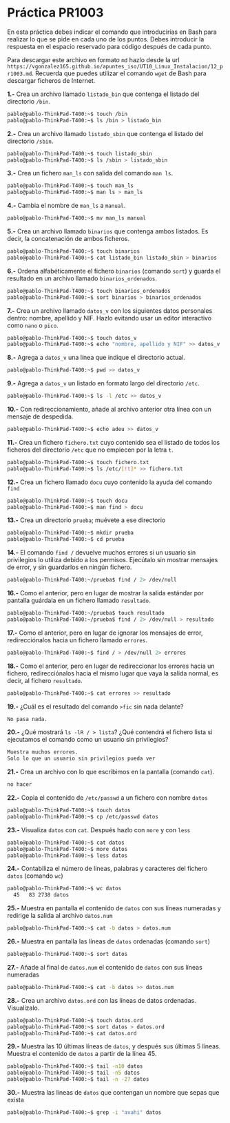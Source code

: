 # Práctica PR1003

En esta práctica debes indicar el comando que introducirías en Bash para realizar lo que se pide en cada uno de los puntos. Debes introducir la respuesta en el espacio reservado para código después de cada punto.

Para descargar este archivo en formato `md` hazlo desde la url `https://vgonzalez165.github.io/apuntes_iso/UT10_Linux_Instalacion/12_pr1003.md`. Recuerda que puedes utilizar el comando `wget` de Bash para descargar ficheros de Internet.


**1.-** Crea un archivo llamado `listado_bin` que contenga el listado del directorio `/bin`.
```bash
pablo@pablo-ThinkPad-T400:~$ touch /bin
pablo@pablo-ThinkPad-T400:~$ ls /bin > listado_bin
```

**2.-** Crea un archivo llamado `listado_sbin` que contenga el listado del directorio `/sbin`.
```bash
pablo@pablo-ThinkPad-T400:~$ touch listado_sbin
pablo@pablo-ThinkPad-T400:~$ ls /sbin > listado_sbin
```

**3.-** Crea un fichero `man_ls` con salida del comando `man ls`.
```bash
pablo@pablo-ThinkPad-T400:~$ touch man_ls
pablo@pablo-ThinkPad-T400:~$ man ls > man_ls
```

**4.-** Cambia el nombre de `man_ls` a `manual`.
```bash
pablo@pablo-ThinkPad-T400:~$ mv man_ls manual
```

**5.-** Crea un archivo llamado `binarios` que contenga ambos listados. Es decir, la concatenación de ambos ficheros.
```bash
pablo@pablo-ThinkPad-T400:~$ touch binarios
pablo@pablo-ThinkPad-T400:~$ cat listado_bin listado_sbin > binarios
```

**6.-** Ordena alfabéticamente el fichero `binarios` (comando `sort`) y guarda el resultado en un archivo llamado `binarios_ordenados`.
```bash
pablo@pablo-ThinkPad-T400:~$ touch binarios_ordenados
pablo@pablo-ThinkPad-T400:~$ sort binarios > binarios_ordenados
```

**7.-** Crea un archivo llamado `datos_v` con los siguientes datos personales dentro: nombre, apellido y NIF. Hazlo evitando usar un editor interactivo como `nano` o `pico`.
```bash
pablo@pablo-ThinkPad-T400:~$ touch datos_v
pablo@pablo-ThinkPad-T400:~$ echo "nombre, apellido y NIF" >> datos_v
```

**8.-** Agrega a `datos_v` una línea que indique el directorio actual.
```bash
pablo@pablo-ThinkPad-T400:~$ pwd >> datos_v
```

**9.-** Agrega a `datos_v` un listado en formato largo del directorio `/etc`.
```bash
pablo@pablo-ThinkPad-T400:~$ ls -l /etc >> datos_v
```

**10.-** Con redireccionamiento, añade al archivo anterior otra línea con un mensaje de despedida.
```bash
pablo@pablo-ThinkPad-T400:~$ echo adeu >> datos_v
```

**11.-** Crea un fichero `fichero.txt` cuyo contenido sea el listado de todos los ficheros del directorio `/etc` que no empiecen por la letra `t`.
```bash
pablo@pablo-ThinkPad-T400:~$ touch fichero.txt
pablo@pablo-ThinkPad-T400:~$ ls /etc/[!t]* >> fichero.txt
```

**12.-** Crea un fichero llamado `docu` cuyo contenido la ayuda del comando `find`
```bash
pablo@pablo-ThinkPad-T400:~$ touch docu
pablo@pablo-ThinkPad-T400:~$ man find > docu
```

**13.-** Crea un directorio `prueba`; muévete a ese directorio
```bash
pablo@pablo-ThinkPad-T400:~$ mkdir prueba
pablo@pablo-ThinkPad-T400:~$ cd prueba
```

**14.-** El comando `find /` devuelve muchos errores si un usuario sin privilegios lo utiliza debido a los permisos. Ejecútalo sin mostrar mensajes de error, y sin guardarlos en ningún fichero.
```bash
pablo@pablo-ThinkPad-T400:~/prueba$ find / 2> /dev/null
```

**16.-** Como el anterior, pero en lugar de mostrar la salida estándar por pantalla guárdala en un fichero llamado `resultado`.
```bash
pablo@pablo-ThinkPad-T400:~/prueba$ touch resultado
pablo@pablo-ThinkPad-T400:~/prueba$ find / 2> /dev/null > resultado
```

**17.-** Como el anterior, pero en lugar de ignorar los mensajes de error, redirecciónalos hacia un fichero llamado `errores`.
```bash
pablo@pablo-ThinkPad-T400:~$ find / > /dev/null 2> errores
```

**18.-** Como el anterior, pero en lugar de redireccionar los errores hacia un fichero, redirecciónalos hacia el mismo lugar que vaya la salida normal, es decir, al fichero `resultado`.
```bash
pablo@pablo-ThinkPad-T400:~$ cat errores >> resultado
```

**19.-** ¿Cuál es el resultado del comando `>fic` sin nada delante?
```bash
No pasa nada.
```

**20.-** ¿Qué mostrará `ls -lR / > lista`? ¿Qué contendrá el fichero lista si ejecutamos el comando como un usuario sin privilegios?
```bash
Muestra muchos errores.
Solo lo que un usuario sin privilegios pueda ver
```

**21.-** Crea un archivo con lo que escribimos en la pantalla (comando `cat`). 
```bash
no hacer
```

**22.-** Copia el contenido de `/etc/passwd` a un fichero con nombre `datos`
```bash
pablo@pablo-ThinkPad-T400:~$ touch datos
pablo@pablo-ThinkPad-T400:~$ cp /etc/passwd datos
```

**23.-** Visualiza `datos` con `cat`. Después hazlo con `more` y con `less`
```bash
pablo@pablo-ThinkPad-T400:~$ cat datos
pablo@pablo-ThinkPad-T400:~$ more datos
pablo@pablo-ThinkPad-T400:~$ less datos
```

**24.-** Contabiliza el número de líneas, palabras y caracteres del fichero `datos` (comando `wc`)
```bash
pablo@pablo-ThinkPad-T400:~$ wc datos
  45   83 2738 datos
```

**25.-** Muestra en pantalla el contenido de `datos` con sus líneas numeradas y redirige la salida al archivo `datos.num`
```bash
pablo@pablo-ThinkPad-T400:~$ cat -b datos > datos.num
```

**26.-** Muestra en pantalla las líneas de `datos` ordenadas (comando `sort`)
```bash
pablo@pablo-ThinkPad-T400:~$ sort datos
```

**27.-** Añade al final de `datos.num` el contenido de `datos` con sus líneas numeradas
```bash
pablo@pablo-ThinkPad-T400:~$ cat -b datos >> datos.num
```

**28.-** Crea un archivo `datos.ord` con las líneas de datos ordenadas. Visualízalo.
```bash
pablo@pablo-ThinkPad-T400:~$ touch datos.ord
pablo@pablo-ThinkPad-T400:~$ sort datos > datos.ord
pablo@pablo-ThinkPad-T400:~$ cat datos.ord
```

**29.-** Muestra las 10 últimas líneas de `datos`, y después sus últimas 5 líneas. Muestra el contenido de `datos` a partir de la línea 45.
```bash
pablo@pablo-ThinkPad-T400:~$ tail -n10 datos
pablo@pablo-ThinkPad-T400:~$ tail -n5 datos
pablo@pablo-ThinkPad-T400:~$ tail -n -27 datos
```

**30.-** Muestra las líneas de `datos` que contengan un nombre que sepas que exista
```bash
pablo@pablo-ThinkPad-T400:~$ grep -i "avahi" datos
```
